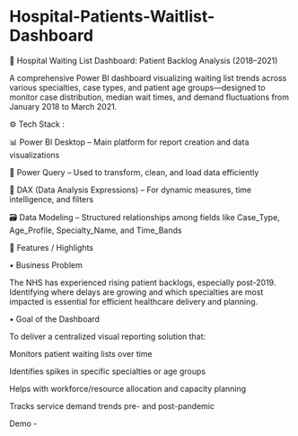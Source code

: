 # Hospital-Patients-Waitlist-Dashboard
🏥 Hospital Waiting List Dashboard: Patient Backlog Analysis (2018–2021)

A comprehensive Power BI dashboard visualizing waiting list trends across various specialties, case types, and patient age groups—designed to monitor case distribution, median wait times, and demand fluctuations from January 2018 to March 2021.

⚙️ Tech Stack :

📊 Power BI Desktop – Main platform for report creation and data visualizations

🔁 Power Query – Used to transform, clean, and load data efficiently

🧠 DAX (Data Analysis Expressions) – For dynamic measures, time intelligence, and filters

🗃 Data Modeling – Structured relationships among fields like Case_Type, Age_Profile, Specialty_Name, and Time_Bands


🌟 Features / Highlights

• Business Problem

The NHS has experienced rising patient backlogs, especially post-2019. Identifying where delays are growing and which specialties are most impacted is essential for efficient healthcare delivery and planning.

• Goal of the Dashboard

To deliver a centralized visual reporting solution that:

Monitors patient waiting lists over time

Identifies spikes in specific specialties or age groups

Helps with workforce/resource allocation and capacity planning

Tracks service demand trends pre- and post-pandemic


Demo - 
